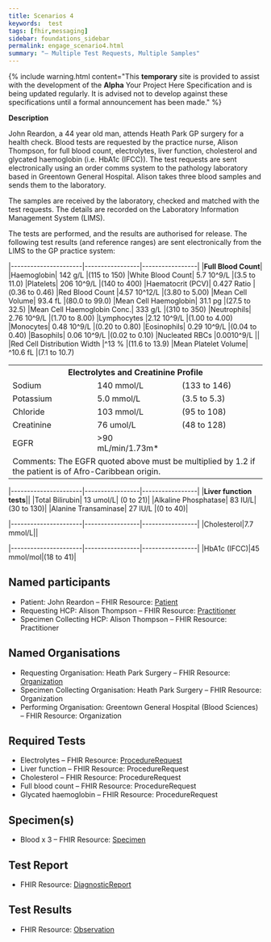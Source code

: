```yaml
---
title: Scenarios 4 
keywords:  test
tags: [fhir,messaging]
sidebar: foundations_sidebar
permalink: engage_scenario4.html
summary: "– Multiple Test Requests, Multiple Samples"
---
```



{% include warning.html content="This **temporary** site is provided to assist with the development of the **Alpha** Your Project Here Specification and is being updated regularly. It is advised not to develop against these specifications until a formal announcement has been made." %}

**Description**

John Reardon, a 44 year old man, attends Heath Park GP surgery for a health check. Blood tests are requested by the practice nurse, Alison Thompson, for full blood count, electrolytes, liver function, cholesterol and glycated haemoglobin (i.e. HbA1c (IFCC)). 
The test requests are sent electronically using an order comms system to the pathology laboratory based in Greentown General Hospital. Alison takes three blood samples and sends them to the laboratory.

The samples are received by the laboratory, checked and matched with the test requests. The details are recorded on the Laboratory Information Management System (LIMS).

The tests are performed, and the results are authorised for release. The following test results (and reference ranges) are sent electronically from the LIMS to the GP practice system:


|----------------------|-----------------|-----------------|
|**Full Blood Count**|
|Haemoglobin|	142 g/L	|(115 to 150)
|White Blood Count|	5.7 10^9/L	|(3.5 to 11.0)
|Platelets|	206 10^9/L	|(140 to 400)
|Haematocrit (PCV)|	0.427 Ratio	|(0.36 to 0.46)
|Red Blood Count	|4.57 10^12/L	|(3.80 to 5.00)
|Mean Cell Volume|	93.4 fL	|(80.0 to 99.0)
|Mean Cell Haemoglobin|	31.1 pg	|(27.5 to 32.5)
|Mean Cell Haemoglobin Conc.|	333 g/L	|(310 to 350)
|Neutrophils|	2.76 10^9/L	|(1.70 to 8.00)
|Lymphocytes	|2.12 10^9/L	|(1.00 to 4.00)
|Monocytes|	0.48 10^9/L	|(0.20 to 0.80)
|Eosinophils|	0.29 10^9/L	|(0.04 to 0.40)
|Basophils|	0.06 10^9/L	|(0.02 to 0.10)
|Nucleated RBCs	|0.0010^9/L	||
|Red Cell Distribution Width	|^13 %	|(11.6 to 13.9)
|Mean Platelet Volume|	^10.6 fL	|(7.1 to 10.7)

<table style="width:100%">
  <tr>
    <th colspan="3">Electrolytes and Creatinine Profile</th>
  </tr>
  <tr>
    <td style="width:33%">Sodium</td>
    <td style="width:33%">140 mmol/L</td> 
    <td style="width:33%">(133 to 146)</td>
  </tr>
  <tr>
    <td style="width:33%">Potassium</td>
    <td style="width:33%">5.0 mmol/L</td> 
    <td style="width:33%">(3.5 to 5.3)</td>
  </tr>
   <tr>
    <td style="width:33%">Chloride</td>
    <td style="width:33%">103 mmol/L</td> 
    <td style="width:33%">(95 to 108)</td>
  </tr>
   <tr>
    <td style="width:33%">Creatinine</td>
    <td style="width:33%">76 umol/L</td> 
    <td style="width:33%">(48 to 128)</td>
  </tr>
   <tr>
    <td style="width:33%">EGFR</td>
    <td style="width:33%">>90 mL/min/1.73m*</td> 
    <td style="width:33%"></td>
  </tr>
  <tr>
    <td colspan="3">Comments: The EGFR quoted above must be multiplied by 1.2 if the patient is of Afro-Caribbean origin.</td>
  </tr>
</table>

|----------------------|-----------------|-----------------|
|**Liver function tests**||
|Total Bilirubin|	13 umol/L|	(0 to 21)|
|Alkaline Phosphatase|	83 IU/L|	(30 to 130)|
|Alanine Transaminase|	27 IU/L	|(0 to 40)|

|----------------------|-----------------|-----------------|
|Cholesterol|7.7 mmol/L||

|----------------------|-----------------|-----------------|
|HbA1c (IFCC)|45 mmol/mol|(18 to 41)|

## Named participants ##

- Patient: John Reardon  – FHIR Resource:  [Patient](https://fhir.hl7.org.uk/STU3/StructureDefinition/CareConnect-Patient-1)
- Requesting HCP: Alison Thompson   – FHIR Resource:  [Practitioner](https://fhir.hl7.org.uk/STU3/StructureDefinition/CareConnect-Practitioner-1)
- Specimen Collecting HCP: Alison Thompson  – FHIR Resource: Practitioner

## Named Organisations ##

- Requesting Organisation: Heath Park Surgery   – FHIR Resource:  [Organization](https://fhir.hl7.org.uk/STU3/StructureDefinition/CareConnect-Organization-1)
- Specimen Collecting Organisation: Heath Park Surgery  – FHIR Resource: Organization
- Performing Organisation: Greentown General Hospital (Blood Sciences)  – FHIR Resource:  Organization

## Required Tests ##

- Electrolytes – FHIR Resource:  [ProcedureRequest](https://fhir.hl7.org.uk/STU3/StructureDefinition/CareConnect-ProcedureRequest-1)
- Liver function – FHIR Resource:  ProcedureRequest
- Cholesterol  – FHIR Resource:  ProcedureRequest
- Full blood count  – FHIR Resource:  ProcedureRequest
- Glycated haemoglobin – FHIR Resource:  ProcedureRequest

## Specimen(s) ##

- Blood x 3 – FHIR Resource: [Specimen](https://fhir.hl7.org.uk/STU3/StructureDefinition/CareConnect-Specimen-1)

## Test Report ##

- FHIR Resource: [DiagnosticReport](https://fhir.hl7.org.uk/STU3/StructureDefinition/CareConnect-DiagnosticReport-1)

## Test Results ##

- FHIR Resource: [Observation](https://fhir.hl7.org.uk/STU3/StructureDefinition/CareConnect-Observation-1)




